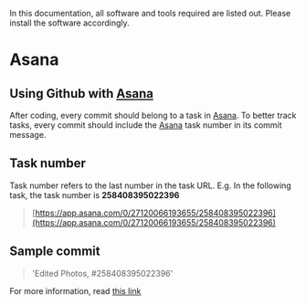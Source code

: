 In this documentation, all software and tools required are listed out. Please install the software accordingly.

# Asana

## Using Github with [Asana](https://asana.com)

After coding, every commit should belong to a task in [Asana](https://asana.com). To better track tasks, every commit should include the [Asana](https://asana.com) task number in its commit message.

## Task number

Task number refers to the last number in the task URL. E.g. In the following task, the task number is **258408395022396**

> [https://app.asana.com/0/27120066193655/258408395022396](https://app.asana.com/0/27120066193655/258408395022396)

## Sample commit

> 'Edited Photos, \#258408395022396'

For more information, read [this link](https://asana.com/apps/github)

